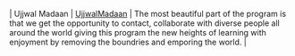 | Ujjwal Madaan | [UjjwalMadaan](https://github.com/UjjwalMadaan) | The most beautiful part of the program is that we get the opportunity to contact, collaborate with diverse people all around the world giving this program the new heights of learning with enjoyment by removing the boundries and emporing the world. |
